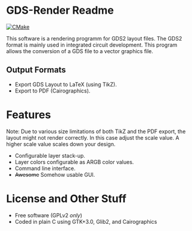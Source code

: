 # GDS-Render Readme

[![CMake](https://github.com/0mhu/gds-render/actions/workflows/cmake.yml/badge.svg?branch=master)](https://github.com/0mhu/gds-render/actions/workflows/cmake.yml)

This software is a rendering programm for GDS2 layout files.
The GDS2 format is mainly used in integrated circuit development.
This program allows the conversion of a GDS file to a vector graphics file.

## Output Formats
* Export GDS Layout to LaTeX (using TikZ).
* Export to PDF (Cairographics).

# Features
Note: Due to various size limitations of both TikZ and the PDF export, the layout might not render correctly. In this case adjust the scale value. A higher scale value scales down your design.

* Configurable layer stack-up.
* Layer colors configurable as ARGB color values.
* Command line interface.
* ~~Awesome~~ Somehow usable GUI.

# License and Other Stuff
* Free software (GPLv2 _only_)
* Coded in plain C using GTK+3.0, Glib2, and Cairographics
